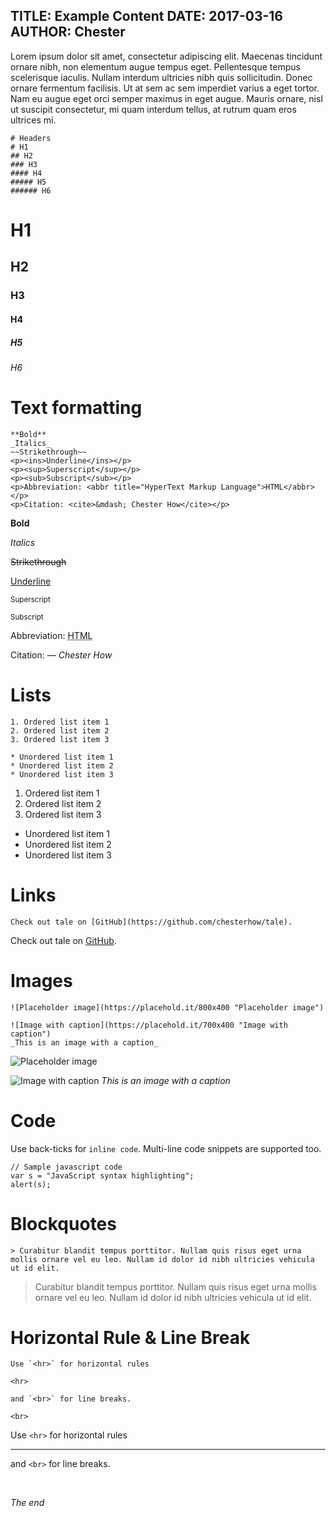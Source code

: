 TITLE: Example Content
DATE: 2017-03-16
AUTHOR: Chester
---
Lorem ipsum dolor sit amet, consectetur adipiscing elit. Maecenas tincidunt ornare nibh, non elementum augue tempus eget. Pellentesque tempus scelerisque iaculis. Nullam interdum ultricies nibh quis sollicitudin. Donec ornare fermentum facilisis. Ut at sem ac sem imperdiet varius a eget tortor. Nam eu augue eget orci semper maximus in eget augue. Mauris ornare, nisl ut suscipit consectetur, mi quam interdum tellus, at rutrum quam eros ultrices mi.

	# Headers
	# H1
	## H2
	### H3
	#### H4
	##### H5
	###### H6

# H1
## H2
### H3
#### H4
##### H5
###### H6

# Text formatting

	**Bold**
	_Italics_
	~~Strikethrough~~
	<p><ins>Underline</ins></p>
	<p><sup>Superscript</sup></p>
	<p><sub>Subscript</sub></p>
	<p>Abbreviation: <abbr title="HyperText Markup Language">HTML</abbr></p>
	<p>Citation: <cite>&mdash; Chester How</cite></p>

**Bold**

_Italics_

~~Strikethrough~~

<p><ins>Underline</ins></p>

<p><sup>Superscript</sup></p>

<p><sub>Subscript</sub></p>

<p>Abbreviation: <abbr title="HyperText Markup Language">HTML</abbr></p>

<p>Citation: <cite>&mdash; Chester How</cite></p>

# Lists

	1. Ordered list item 1
	2. Ordered list item 2
	3. Ordered list item 3
	
	* Unordered list item 1
	* Unordered list item 2
	* Unordered list item 3

1. Ordered list item 1
2. Ordered list item 2
3. Ordered list item 3

* Unordered list item 1
* Unordered list item 2
* Unordered list item 3

# Links

	Check out tale on [GitHub](https://github.com/chesterhow/tale).

Check out tale on [GitHub](https://github.com/chesterhow/tale).

# Images

	![Placeholder image](https://placehold.it/800x400 "Placeholder image")
	
	![Image with caption](https://placehold.it/700x400 "Image with caption")
	_This is an image with a caption_

![Placeholder image](https://placehold.it/800x400 "Placeholder image")

![Image with caption](https://placehold.it/700x400 "Image with caption")
_This is an image with a caption_

# Code

Use back-ticks for `inline code`. Multi-line code snippets are supported too.

	// Sample javascript code
	var s = "JavaScript syntax highlighting";
	alert(s);

# Blockquotes

	> Curabitur blandit tempus porttitor. Nullam quis risus eget urna mollis ornare vel eu leo. Nullam id dolor id nibh ultricies vehicula ut id elit.

> Curabitur blandit tempus porttitor. Nullam quis risus eget urna mollis ornare vel eu leo. Nullam id dolor id nibh ultricies vehicula ut id elit.

# Horizontal Rule & Line Break

	Use `<hr>` for horizontal rules
	
	<hr>
	
	and `<br>` for line breaks.
	
	<br>

Use `<hr>` for horizontal rules

<hr>

and `<br>` for line breaks.

<br>

_The end_
